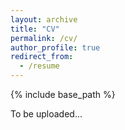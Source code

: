 ```yaml
---
layout: archive
title: "CV"
permalink: /cv/
author_profile: true
redirect_from:
  - /resume
---
```


{% include base_path %}

To be uploaded...
